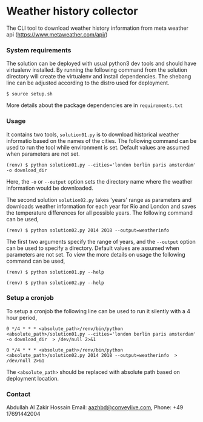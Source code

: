 # Weather history collector

The CLI tool to download weather history information from meta weather api (https://www.metaweather.com/api/)


### System requirements

The solution can be deployed with usual python3 dev tools and should have virtualenv installed. By running the following command from the solution directory will create the virtualenv and install dependencies. The shebang line can be adjusted according to the distro used for deployment.

```$ source setup.sh```


More details about the package dependencies are in ```requirements.txt```


### Usage

It contains two tools, ```solution01.py``` is to download historical weather informatio based on the names of the cities. The following command can be used to run the tool while environment is set. Default values are assumed when parameters are not set.

```(renv) $ python solution01.py --cities='london berlin paris amsterdam' -o download_dir```


Here, the ```-o``` or ```--output``` option sets the directory name where the weather information would be downloaded.


The second solution ```solution02.py``` takes 'years' range as parameters and downloads weather information for each year for Rio and London and saves the temperature differences for all possible years. The following command can be used,

```(renv) $ python solution02.py 2014 2018 --output=weatherinfo```


The first two arguments specify the range of years, and the ```--output``` option can be used to specify a directory. Default values are assumed when parameters are not set. To view the more details on usage the following command can be used,


```(renv) $ python solution01.py --help```


```(renv) $ python solution02.py --help```



### Setup a cronjob

To setup a cronjob the following line can be used to run it silently with a 4 hour period,

```0 */4 * * * <absolute_path>/renv/bin/python <absolute_path>/solution01.py --cities='london berlin paris amsterdam' -o download_dir  > /dev/null 2>&1```


```0 */4 * * * <absolute_path>/renv/bin/python <absolute_path>/solution02.py 2014 2018 --output=weatherinfo  > /dev/null 2>&1```


The ```<absolute_path>``` should be replaced with absolute path based on deployment location.




### Contact

Abdullah Al Zakir Hossain
Email: aazhbd@conveylive.com, Phone: +49 17691442004


